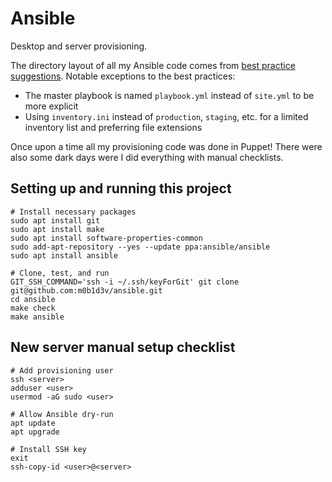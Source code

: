 # Ansible

Desktop and server provisioning.

The directory layout of all my Ansible code comes from [best practice suggestions](https://docs.ansible.com/ansible/2.8/user_guide/playbooks_best_practices.html#directory-layout).
Notable exceptions to the best practices:
- The master playbook is named `playbook.yml` instead of `site.yml` to be more explicit
- Using `inventory.ini` instead of `production`, `staging`, etc. for a limited inventory list and preferring file extensions

Once upon a time all my provisioning code was done in Puppet!
There were also some dark days were I did everything with manual checklists.

## Setting up and running this project

```shell
# Install necessary packages
sudo apt install git
sudo apt install make
sudo apt install software-properties-common
sudo add-apt-repository --yes --update ppa:ansible/ansible
sudo apt install ansible

# Clone, test, and run
GIT_SSH_COMMAND='ssh -i ~/.ssh/keyForGit' git clone git@github.com:m0b1d3v/ansible.git
cd ansible
make check
make ansible
```

## New server manual setup checklist

```shell
# Add provisioning user
ssh <server>
adduser <user>
usermod -aG sudo <user>

# Allow Ansible dry-run
apt update
apt upgrade

# Install SSH key
exit
ssh-copy-id <user>@<server>
```
